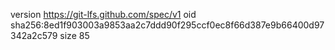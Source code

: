 version https://git-lfs.github.com/spec/v1
oid sha256:8ed1f903003a9853aa2c7ddd90f295ccf0ec8f66d387e9b66400d97342a2c579
size 85
